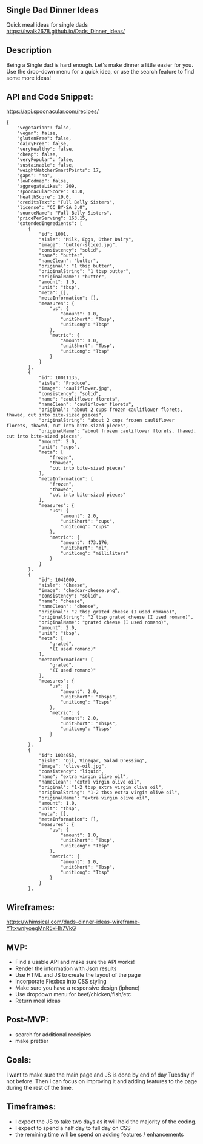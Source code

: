 ## Single Dad Dinner Ideas
Quick meal ideas for single dads
https://lwalk2678.github.io/Dads_Dinner_ideas/


## Description
Being a Single dad is hard enough.  Let's make dinner a little easier for you.  Use the drop-down menu for a quick idea, or use the search feature to find some more ideas! 

## API and Code Snippet: 
https://api.spoonacular.com/recipes/

``` 
{
    "vegetarian": false,
    "vegan": false,
    "glutenFree": false,
    "dairyFree": false,
    "veryHealthy": false,
    "cheap": false,
    "veryPopular": false,
    "sustainable": false,
    "weightWatcherSmartPoints": 17,
    "gaps": "no",
    "lowFodmap": false,
    "aggregateLikes": 209,
    "spoonacularScore": 83.0,
    "healthScore": 19.0,
    "creditsText": "Full Belly Sisters",
    "license": "CC BY-SA 3.0",
    "sourceName": "Full Belly Sisters",
    "pricePerServing": 163.15,
    "extendedIngredients": [
        {
            "id": 1001,
            "aisle": "Milk, Eggs, Other Dairy",
            "image": "butter-sliced.jpg",
            "consistency": "solid",
            "name": "butter",
            "nameClean": "butter",
            "original": "1 tbsp butter",
            "originalString": "1 tbsp butter",
            "originalName": "butter",
            "amount": 1.0,
            "unit": "tbsp",
            "meta": [],
            "metaInformation": [],
            "measures": {
                "us": {
                    "amount": 1.0,
                    "unitShort": "Tbsp",
                    "unitLong": "Tbsp"
                },
                "metric": {
                    "amount": 1.0,
                    "unitShort": "Tbsp",
                    "unitLong": "Tbsp"
                }
            }
        },
        {
            "id": 10011135,
            "aisle": "Produce",
            "image": "cauliflower.jpg",
            "consistency": "solid",
            "name": "cauliflower florets",
            "nameClean": "cauliflower florets",
            "original": "about 2 cups frozen cauliflower florets, thawed, cut into bite-sized pieces",
            "originalString": "about 2 cups frozen cauliflower florets, thawed, cut into bite-sized pieces",
            "originalName": "about frozen cauliflower florets, thawed, cut into bite-sized pieces",
            "amount": 2.0,
            "unit": "cups",
            "meta": [
                "frozen",
                "thawed",
                "cut into bite-sized pieces"
            ],
            "metaInformation": [
                "frozen",
                "thawed",
                "cut into bite-sized pieces"
            ],
            "measures": {
                "us": {
                    "amount": 2.0,
                    "unitShort": "cups",
                    "unitLong": "cups"
                },
                "metric": {
                    "amount": 473.176,
                    "unitShort": "ml",
                    "unitLong": "milliliters"
                }
            }
        },
        {
            "id": 1041009,
            "aisle": "Cheese",
            "image": "cheddar-cheese.png",
            "consistency": "solid",
            "name": "cheese",
            "nameClean": "cheese",
            "original": "2 tbsp grated cheese (I used romano)",
            "originalString": "2 tbsp grated cheese (I used romano)",
            "originalName": "grated cheese (I used romano)",
            "amount": 2.0,
            "unit": "tbsp",
            "meta": [
                "grated",
                "(I used romano)"
            ],
            "metaInformation": [
                "grated",
                "(I used romano)"
            ],
            "measures": {
                "us": {
                    "amount": 2.0,
                    "unitShort": "Tbsps",
                    "unitLong": "Tbsps"
                },
                "metric": {
                    "amount": 2.0,
                    "unitShort": "Tbsps",
                    "unitLong": "Tbsps"
                }
            }
        },
        {
            "id": 1034053,
            "aisle": "Oil, Vinegar, Salad Dressing",
            "image": "olive-oil.jpg",
            "consistency": "liquid",
            "name": "extra virgin olive oil",
            "nameClean": "extra virgin olive oil",
            "original": "1-2 tbsp extra virgin olive oil",
            "originalString": "1-2 tbsp extra virgin olive oil",
            "originalName": "extra virgin olive oil",
            "amount": 1.0,
            "unit": "tbsp",
            "meta": [],
            "metaInformation": [],
            "measures": {
                "us": {
                    "amount": 1.0,
                    "unitShort": "Tbsp",
                    "unitLong": "Tbsp"
                },
                "metric": {
                    "amount": 1.0,
                    "unitShort": "Tbsp",
                    "unitLong": "Tbsp"
                }
            }
        },
```


## Wireframes: 
https://whimsical.com/dads-dinner-ideas-wireframe-Y1txwniyoegMnR5xHh7VkG

## MVP:  
  - Find a usable API and make sure the API works!  
  - Render the information with Json results
  - Use HTML and JS to create the layout of the page
  - Incorporate Flexbox into CSS styling
  - Make sure you have a responsive design (iphone)
  - Use dropdown menu for beef/chicken/fish/etc
  - Return meal ideas

## Post-MVP: 
 - search for additional receipies
 - make prettier

## Goals: 
I want to make sure the main page and JS is done by end of day Tuesday if not before.  Then I can focus on improving it and adding features to the page during the rest of the time.

## Timeframes: 
 - I expect the JS to take two days as it will hold the majority of the coding. 
 - I expect to spend a half day to full day on CSS
 - the remining time will be spend on adding features / enhancements
